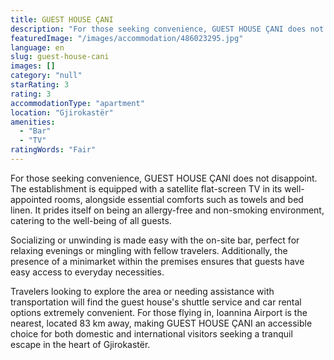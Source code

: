 ```yaml
---
title: GUEST HOUSE ÇANI
description: "For those seeking convenience, GUEST HOUSE ÇANI does not disappoint."
featuredImage: "/images/accommodation/486023295.jpg"
language: en
slug: guest-house-cani
images: []
category: "null"
starRating: 3
rating: 3
accommodationType: "apartment"
location: "Gjirokastër"
amenities:
  - "Bar"
  - "TV"
ratingWords: "Fair"
---
```


For those seeking convenience, GUEST HOUSE ÇANI does not disappoint. The establishment is equipped with a satellite flat-screen TV in its well-appointed rooms, alongside essential comforts such as towels and bed linen. It prides itself on being an allergy-free and non-smoking environment, catering to the well-being of all guests.

Socializing or unwinding is made easy with the on-site bar, perfect for relaxing evenings or mingling with fellow travelers. Additionally, the presence of a minimarket within the premises ensures that guests have easy access to everyday necessities.

Travelers looking to explore the area or needing assistance with transportation will find the guest house's shuttle service and car rental options extremely convenient. For those flying in, Ioannina Airport is the nearest, located 83 km away, making GUEST HOUSE ÇANI an accessible choice for both domestic and international visitors seeking a tranquil escape in the heart of Gjirokastër.

